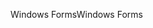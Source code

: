 <span data-ttu-id="3685b-101">Windows Forms</span><span class="sxs-lookup"><span data-stu-id="3685b-101">Windows Forms</span></span>